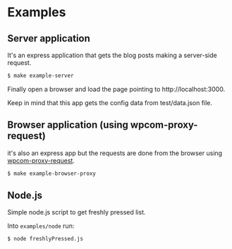 # Examples

## Server application

It's an express application that gets the blog posts making a server-side request.

```bash
$ make example-server
```

Finally open a browser and load the page pointing to http://localhost:3000.

Keep in mind that this app gets the config data from test/data.json file.

## Browser application (using wpcom-proxy-request)

it's also an express app but the requests are done from the browser using
[wpcom-proxy-request](https://github.com/Automattic/wpcom-proxy-request).

```bash
$ make example-browser-proxy
```

## Node.js

Simple node.js script to get freshly pressed list.

Into `examples/node` run:

```nash
$ node freshlyPressed.js
```
